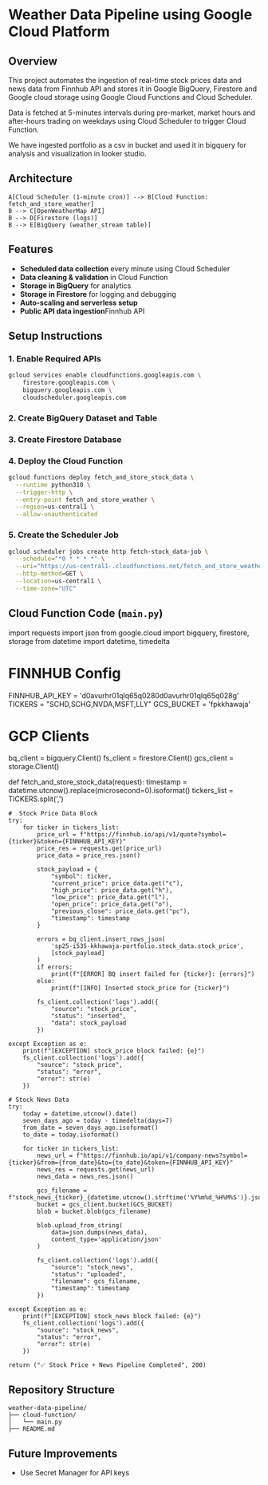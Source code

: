 # Weather Data Pipeline using Google Cloud Platform

## Overview

This project automates the ingestion of real-time stock prices data and news data from Finnhub API and stores it in Google BigQuery, Firestore and Google cloud storage using Google Cloud Functions and Cloud Scheduler.

Data is fetched at 5-minutes intervals during pre-market, market hours and after-hours trading on weekdays using Cloud Scheduler to trigger Cloud Function.

We have ingested portfolio as a csv in bucket and used it in bigquery for analysis and visualization in looker studio.


## Architecture

    A[Cloud Scheduler (1-minute cron)] --> B[Cloud Function: fetch_and_store_weather]
    B --> C[OpenWeatherMap API]
    B --> D[Firestore (logs)]
    B --> E[BigQuery (weather_stream table)]


## Features

* **Scheduled data collection** every minute using Cloud Scheduler
* **Data cleaning & validation** in Cloud Function
* **Storage in BigQuery** for analytics
* **Storage in Firestore** for logging and debugging
* **Auto-scaling and serverless setup**
* **Public API data ingestion**Finnhub API



## Setup Instructions

### 1. Enable Required APIs

```bash
gcloud services enable cloudfunctions.googleapis.com \
    firestore.googleapis.com \
    bigquery.googleapis.com \
    cloudscheduler.googleapis.com
```

### 2. Create BigQuery Dataset and Table


### 3. Create Firestore Database


### 4. Deploy the Cloud Function

```bash
gcloud functions deploy fetch_and_store_stock_data \
  --runtime python310 \
  --trigger-http \
  --entry-point fetch_and_store_weather \
  --region=us-central1 \
  --allow-unauthenticated
```

### 5. Create the Scheduler Job

```bash
gcloud scheduler jobs create http fetch-stock_data-job \
  --schedule="*0 * * * *" \
  --uri="https://us-central1-.cloudfunctions.net/fetch_and_store_weather" \
  --http-method=GET \
  --location=us-central1 \
  --time-zone="UTC"
```

## Cloud Function Code (`main.py`)

import requests
import json
from google.cloud import bigquery, firestore, storage
from datetime import datetime, timedelta

# FINNHUB Config 
FINNHUB_API_KEY = 'd0avurhr01qlq65q0280d0avurhr01qlq65q028g'
TICKERS = "SCHD,SCHG,NVDA,MSFT,LLY"
GCS_BUCKET = 'fpkkhawaja'

# GCP Clients
bq_client = bigquery.Client()
fs_client = firestore.Client()
gcs_client = storage.Client()

def fetch_and_store_stock_data(request):
    timestamp = datetime.utcnow().replace(microsecond=0).isoformat()
    tickers_list = TICKERS.split(',')

    #  Stock Price Data Block
    try:
        for ticker in tickers_list:
            price_url = f"https://finnhub.io/api/v1/quote?symbol={ticker}&token={FINNHUB_API_KEY}"
            price_res = requests.get(price_url)
            price_data = price_res.json()

            stock_payload = {
                "symbol": ticker,
                "current_price": price_data.get("c"),
                "high_price": price_data.get("h"),
                "low_price": price_data.get("l"),
                "open_price": price_data.get("o"),
                "previous_close": price_data.get("pc"),
                "timestamp": timestamp
            }

            errors = bq_client.insert_rows_json(
                'sp25-i535-kkhawaja-portfolio.stock_data.stock_price',
                [stock_payload]
            )
            if errors:
                print(f"[ERROR] BQ insert failed for {ticker}: {errors}")
            else:
                print(f"[INFO] Inserted stock_price for {ticker}")

            fs_client.collection('logs').add({
                "source": "stock_price",
                "status": "inserted",
                "data": stock_payload
            })

    except Exception as e:
        print(f"[EXCEPTION] stock_price block failed: {e}")
        fs_client.collection('logs').add({
            "source": "stock_price",
            "status": "error",
            "error": str(e)
        })

    # Stock News Data 
    try:
        today = datetime.utcnow().date()
        seven_days_ago = today - timedelta(days=7)
        from_date = seven_days_ago.isoformat()
        to_date = today.isoformat()

        for ticker in tickers_list:
            news_url = f"https://finnhub.io/api/v1/company-news?symbol={ticker}&from={from_date}&to={to_date}&token={FINNHUB_API_KEY}"
            news_res = requests.get(news_url)
            news_data = news_res.json()

            gcs_filename = f"stock_news_{ticker}_{datetime.utcnow().strftime('%Y%m%d_%H%M%S')}.json"
            bucket = gcs_client.bucket(GCS_BUCKET)
            blob = bucket.blob(gcs_filename)

            blob.upload_from_string(
                data=json.dumps(news_data),
                content_type='application/json'
            )

            fs_client.collection('logs').add({
                "source": "stock_news",
                "status": "uploaded",
                "filename": gcs_filename,
                "timestamp": timestamp
            })

    except Exception as e:
        print(f"[EXCEPTION] stock_news block failed: {e}")
        fs_client.collection('logs').add({
            "source": "stock_news",
            "status": "error",
            "error": str(e)
        })

    return ("✅ Stock Price + News Pipeline Completed", 200)



## Repository Structure

```
weather-data-pipeline/
├── cloud-function/
│   └── main.py
├── README.md
```

## Future Improvements

* Use Secret Manager for API keys




